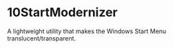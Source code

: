 # 10StartModernizer
A lightweight utility that makes the Windows Start Menu translucent/transparent.
